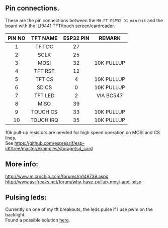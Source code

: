 ## Pin connections.
These are the pin connections between the `MH-ET ESP32 D1 minikit` and the board with the ILI9441 TFT/touch screen/cardreader.

| PIN NO | TFT NAME        | ESP32 PIN          | REMARK      |
|:------:|:---------------:| :----------------: | :---------: |
| 1      | TFT DC          | 27                 |             |
| 2      | SCLK            | 25                 |             |
| 3      | MOSI            | 32                 | 10K PULLUP  |
| 4      | TFT RST         | 12                 |             |
| 5      | TFT CS          |  4                 | 10K PULLUP  |
| 6      | SD CS           |  0                 | 10K PULLUP  |
| 7      | TFT LED         |  2                 | VIA BC547   |
| 8      | MISO            | 39                 |             |
| 9      | TOUCH CS        | 33                 | 10K PULLUP  |
| 10     | TOUCH IRQ       | 35                 | 10K PULLUP  |

10k pull-up resistors are needed for high speed operation on MOSI and CS lines.<br>
See https://github.com/espressif/esp-idf/tree/master/examples/storage/sd_card

## More info:
http://www.microchip.com/forums/m148739.aspx<br>
http://www.avrfreaks.net/forum/why-have-pullup-mosi-and-miso

## Pulsing leds:
Currently on one of my tft breakouts, the leds pulse if I use pwm on the backlight.<br>
Found a possible solution [here](https://github.com/esp8266/Arduino/issues/2675#issuecomment-260892256).
